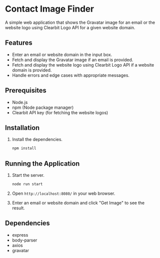 # Contact Image Finder

A simple web application that shows the Gravatar image for an email or the website logo using Clearbit Logo API for a given website domain.

## Features

- Enter an email or website domain in the input box.
- Fetch and display the Gravatar image if an email is provided.
- Fetch and display the website logo using Clearbit Logo API if a website domain is provided.
- Handle errors and edge cases with appropriate messages.

## Prerequisites

- Node.js
- npm (Node package manager)
- Clearbit API key (for fetching the website logos)

## Installation

1. Install the dependencies.

    ```bash
    npm install
    ```

## Running the Application

1. Start the server.

    ```bash
    node run start
    ```

2. Open `http://localhost:8080/` in your web browser.

3. Enter an email or website domain and click "Get Image" to see the result.



## Dependencies

- express
- body-parser
- axios
- gravatar

